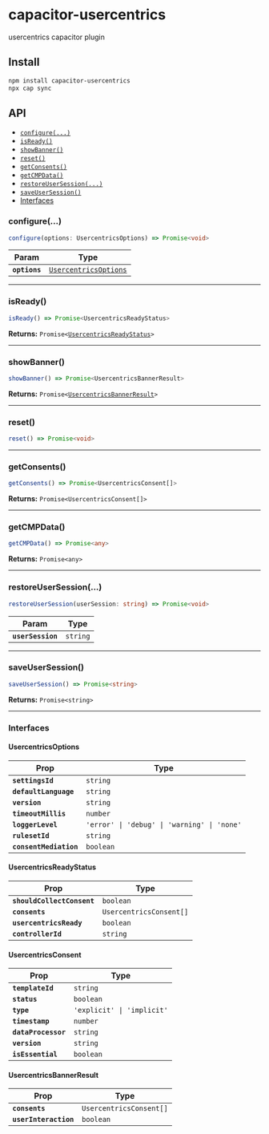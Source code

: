 # capacitor-usercentrics

usercentrics capacitor plugin

## Install

```bash
npm install capacitor-usercentrics
npx cap sync
```

## API

<docgen-index>

* [`configure(...)`](#configure)
* [`isReady()`](#isready)
* [`showBanner()`](#showbanner)
* [`reset()`](#reset)
* [`getConsents()`](#getconsents)
* [`getCMPData()`](#getcmpdata)
* [`restoreUserSession(...)`](#restoreusersession)
* [`saveUserSession()`](#saveusersession)
* [Interfaces](#interfaces)

</docgen-index>

<docgen-api>
<!--Update the source file JSDoc comments and rerun docgen to update the docs below-->

### configure(...)

```typescript
configure(options: UsercentricsOptions) => Promise<void>
```

| Param         | Type                                                                |
| ------------- | ------------------------------------------------------------------- |
| **`options`** | <code><a href="#usercentricsoptions">UsercentricsOptions</a></code> |

--------------------


### isReady()

```typescript
isReady() => Promise<UsercentricsReadyStatus>
```

**Returns:** <code>Promise&lt;<a href="#usercentricsreadystatus">UsercentricsReadyStatus</a>&gt;</code>

--------------------


### showBanner()

```typescript
showBanner() => Promise<UsercentricsBannerResult>
```

**Returns:** <code>Promise&lt;<a href="#usercentricsbannerresult">UsercentricsBannerResult</a>&gt;</code>

--------------------


### reset()

```typescript
reset() => Promise<void>
```

--------------------


### getConsents()

```typescript
getConsents() => Promise<UsercentricsConsent[]>
```

**Returns:** <code>Promise&lt;UsercentricsConsent[]&gt;</code>

--------------------


### getCMPData()

```typescript
getCMPData() => Promise<any>
```

**Returns:** <code>Promise&lt;any&gt;</code>

--------------------


### restoreUserSession(...)

```typescript
restoreUserSession(userSession: string) => Promise<void>
```

| Param             | Type                |
| ----------------- | ------------------- |
| **`userSession`** | <code>string</code> |

--------------------


### saveUserSession()

```typescript
saveUserSession() => Promise<string>
```

**Returns:** <code>Promise&lt;string&gt;</code>

--------------------


### Interfaces


#### UsercentricsOptions

| Prop                   | Type                                                   |
| ---------------------- | ------------------------------------------------------ |
| **`settingsId`**       | <code>string</code>                                    |
| **`defaultLanguage`**  | <code>string</code>                                    |
| **`version`**          | <code>string</code>                                    |
| **`timeoutMillis`**    | <code>number</code>                                    |
| **`loggerLevel`**      | <code>'error' \| 'debug' \| 'warning' \| 'none'</code> |
| **`rulesetId`**        | <code>string</code>                                    |
| **`consentMediation`** | <code>boolean</code>                                   |


#### UsercentricsReadyStatus

| Prop                       | Type                               |
| -------------------------- | ---------------------------------- |
| **`shouldCollectConsent`** | <code>boolean</code>               |
| **`consents`**             | <code>UsercentricsConsent[]</code> |
| **`usercentricsReady`**    | <code>boolean</code>               |
| **`controllerId`**         | <code>string</code>                |


#### UsercentricsConsent

| Prop                | Type                                  |
| ------------------- | ------------------------------------- |
| **`templateId`**    | <code>string</code>                   |
| **`status`**        | <code>boolean</code>                  |
| **`type`**          | <code>'explicit' \| 'implicit'</code> |
| **`timestamp`**     | <code>number</code>                   |
| **`dataProcessor`** | <code>string</code>                   |
| **`version`**       | <code>string</code>                   |
| **`isEssential`**   | <code>boolean</code>                  |


#### UsercentricsBannerResult

| Prop                  | Type                               |
| --------------------- | ---------------------------------- |
| **`consents`**        | <code>UsercentricsConsent[]</code> |
| **`userInteraction`** | <code>boolean</code>               |

</docgen-api>
